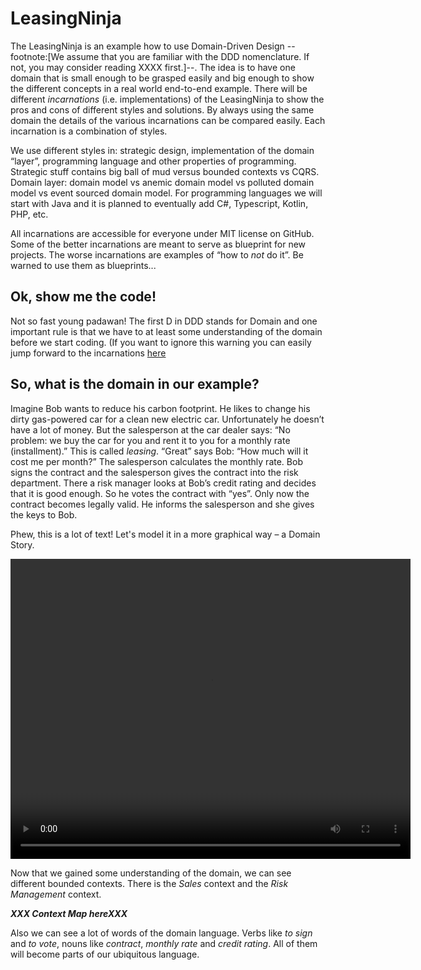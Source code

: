 # LeasingNinja

The LeasingNinja is an example how to use Domain-Driven Design --footnote:[We assume that you are familiar with the DDD nomenclature. If not, you may consider reading XXXX first.]--. The idea is to have one domain that is small enough to be grasped easily and big enough to show the different concepts in a real world end-to-end example. There will be different _incarnations_ (i.e. implementations) of the LeasingNinja to show the pros and cons of different styles and solutions. By always using the same domain the details of the various incarnations can be compared easily. Each incarnation is a combination of styles.

We use different styles in: strategic design, implementation of the domain “layer”, programming language and other properties of programming. Strategic stuff contains big ball of mud versus bounded contexts vs CQRS. Domain layer: domain model vs anemic domain model vs polluted domain model vs event sourced domain model. For programming languages we will start with Java and it is planned to eventually add C#, Typescript, Kotlin, PHP, etc.

All incarnations are accessible for everyone under MIT license on GitHub. Some of the better incarnations are meant to serve as blueprint for new projects. The worse incarnations are examples of “how to _not_ do it”. Be warned to use them as blueprints...

## Ok, show me the code!
Not so fast young padawan! The first D in DDD stands for Domain and one important rule is that we have to at least some understanding of the domain before we start coding. (If you want to ignore this warning you can easily jump forward to the incarnations [here](https://www.github.com/leasingninja)

## So, what is the domain in our example?
Imagine Bob wants to reduce his carbon footprint. He likes to change his dirty gas-powered car for a clean new electric car. Unfortunately he doesn’t have a lot of money. But the salesperson at the car dealer says: “No problem: we buy the car for you and rent it to you for a monthly rate (installment).” This is called _leasing_. “Great” says Bob: “How much will it cost me per month?” The salesperson calculates the monthly rate. Bob signs the contract and the salesperson gives the contract into the risk department. There a risk manager looks at Bob’s credit rating and decides that it is good enough. So he votes the contract with “yes”. Only now the contract becomes legally valid. He informs the salesperson and she gives the keys to Bob.

Phew, this is a lot of text!
Let's model it in a more graphical way – a Domain Story.

<video width="640" height="480" preload autoplay loop>
  <source src="domainstory-leasingninja.mp4" type="video/mp4">
Your browser does not support the video tag and cannot show the domain story.
</video>

Now that we gained some understanding of the domain, we can see different bounded contexts.
There is the _Sales_ context and the _Risk Management_ context.

***XXX Context Map hereXXX***

Also we can see a lot of words of the domain language.
Verbs like _to sign_ and _to vote_, nouns like _contract_, _monthly rate_ and _credit rating_.
All of them will become parts of our ubiquitous language.
